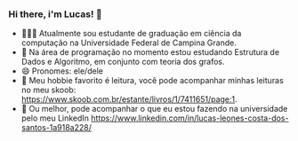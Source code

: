 ### Hi there, i'm Lucas! 👋

- 👩🏻‍🎓 Atualmente sou estudante de graduação em ciência da computação na Universidade Federal de Campina Grande.
- 📖 Na área de programação no momento estou estudando Estrutura de Dados e Algoritmo, em conjunto com teoria dos grafos.
- 😄 Pronomes: ele/dele
- 🥸 Meu hobbie favorito é leitura, você pode acompanhar minhas leituras no meu skoob:
    https://www.skoob.com.br/estante/livros/1/7411651/page:1.
- 🤖 Ou melhor, pode acompanhar o que eu estou fazendo na universidade pelo meu LinkedIn 
    https://www.linkedin.com/in/lucas-leones-costa-dos-santos-1a918a228/

